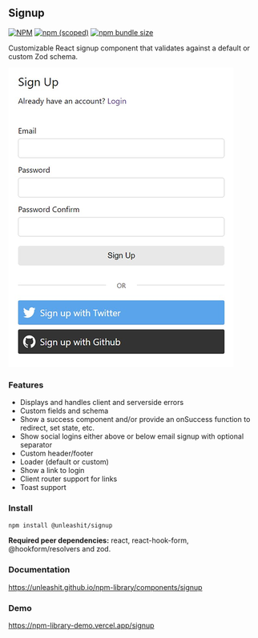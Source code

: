 ## Signup

[![NPM](https://img.shields.io/npm/l/@unleashit/navigation.svg)](https://github.com/unleashit/npm-library/blob/master/LICENSE)
[![npm (scoped)](https://img.shields.io/npm/v/@unleashit/signup.svg)](https://www.npmjs.com/package/@unleashit/signup)
[![npm bundle size](https://img.shields.io/bundlephobia/minzip/@unleashit/signup.svg)](https://bundlephobia.com/result?p=@unleashit/signup)

Customizable React signup component that validates against a default or custom Zod schema.

![signup component](https://raw.githubusercontent.com/unleashit/npm-library/master/packages/signup/signup.png)

### Features

- Displays and handles client and serverside errors
- Custom fields and schema
- Show a success component and/or provide an onSuccess function to redirect, set state, etc.
- Show social logins either above or below email signup with optional separator
- Custom header/footer
- Loader (default or custom)
- Show a link to login
- Client router support for links
- Toast support

### Install

```
npm install @unleashit/signup
```

**Required peer dependencies:** react, react-hook-form, @hookform/resolvers and zod.

### Documentation

https://unleashit.github.io/npm-library/components/signup

### Demo

https://npm-library-demo.vercel.app/signup
